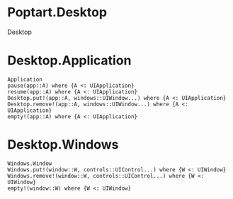 # Poptart.Desktop

Desktop

# Desktop.Application

```@docs
Application
pause(app::A) where {A <: UIApplication}
resume(app::A) where {A <: UIApplication}
Desktop.put!(app::A, windows::UIWindow...) where {A <: UIApplication}
Desktop.remove!(app::A, windows::UIWindow...) where {A <: UIApplication}
empty!(app::A) where {A <: UIApplication}
```

# Desktop.Windows
```@docs
Windows.Window
Windows.put!(window::W, controls::UIControl...) where {W <: UIWindow}
Windows.remove!(window::W, controls::UIControl...) where {W <: UIWindow}
empty!(window::W) where {W <: UIWindow}
```
